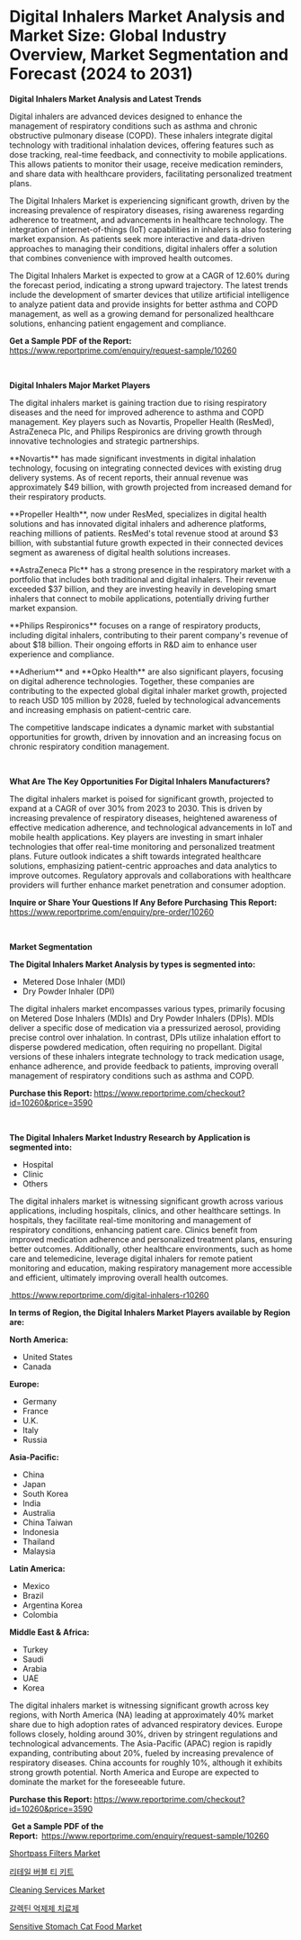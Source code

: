 <p><h1>Digital Inhalers Market Analysis and Market Size: Global Industry Overview, Market Segmentation and Forecast (2024 to 2031)</h1></p><p><strong>Digital Inhalers Market Analysis and Latest Trends</strong></p>
<p><p>Digital inhalers are advanced devices designed to enhance the management of respiratory conditions such as asthma and chronic obstructive pulmonary disease (COPD). These inhalers integrate digital technology with traditional inhalation devices, offering features such as dose tracking, real-time feedback, and connectivity to mobile applications. This allows patients to monitor their usage, receive medication reminders, and share data with healthcare providers, facilitating personalized treatment plans.</p><p>The Digital Inhalers Market is experiencing significant growth, driven by the increasing prevalence of respiratory diseases, rising awareness regarding adherence to treatment, and advancements in healthcare technology. The integration of internet-of-things (IoT) capabilities in inhalers is also fostering market expansion. As patients seek more interactive and data-driven approaches to managing their conditions, digital inhalers offer a solution that combines convenience with improved health outcomes.</p><p>The Digital Inhalers Market is expected to grow at a CAGR of 12.60% during the forecast period, indicating a strong upward trajectory. The latest trends include the development of smarter devices that utilize artificial intelligence to analyze patient data and provide insights for better asthma and COPD management, as well as a growing demand for personalized healthcare solutions, enhancing patient engagement and compliance.</p></p>
<p><strong>Get a Sample PDF of the Report:&nbsp;</strong> <a href="https://www.reportprime.com/enquiry/request-sample/10260">https://www.reportprime.com/enquiry/request-sample/10260</a></p>
<p>&nbsp;</p>
<p><strong>Digital Inhalers Major Market Players</strong></p>
<p><p>The digital inhalers market is gaining traction due to rising respiratory diseases and the need for improved adherence to asthma and COPD management. Key players such as Novartis, Propeller Health (ResMed), AstraZeneca Plc, and Philips Respironics are driving growth through innovative technologies and strategic partnerships.</p><p>**Novartis** has made significant investments in digital inhalation technology, focusing on integrating connected devices with existing drug delivery systems. As of recent reports, their annual revenue was approximately $49 billion, with growth projected from increased demand for their respiratory products.</p><p>**Propeller Health**, now under ResMed, specializes in digital health solutions and has innovated digital inhalers and adherence platforms, reaching millions of patients. ResMed's total revenue stood at around $3 billion, with substantial future growth expected in their connected devices segment as awareness of digital health solutions increases.</p><p>**AstraZeneca Plc** has a strong presence in the respiratory market with a portfolio that includes both traditional and digital inhalers. Their revenue exceeded $37 billion, and they are investing heavily in developing smart inhalers that connect to mobile applications, potentially driving further market expansion.</p><p>**Philips Respironics** focuses on a range of respiratory products, including digital inhalers, contributing to their parent company's revenue of about $18 billion. Their ongoing efforts in R&D aim to enhance user experience and compliance.</p><p>**Adherium** and **Opko Health** are also significant players, focusing on digital adherence technologies. Together, these companies are contributing to the expected global digital inhaler market growth, projected to reach USD 105 million by 2028, fueled by technological advancements and increasing emphasis on patient-centric care.</p><p>The competitive landscape indicates a dynamic market with substantial opportunities for growth, driven by innovation and an increasing focus on chronic respiratory condition management.</p></p>
<p>&nbsp;</p>
<p><strong>What Are The Key Opportunities For Digital Inhalers Manufacturers?</strong></p>
<p><p>The digital inhalers market is poised for significant growth, projected to expand at a CAGR of over 30% from 2023 to 2030. This is driven by increasing prevalence of respiratory diseases, heightened awareness of effective medication adherence, and technological advancements in IoT and mobile health applications. Key players are investing in smart inhaler technologies that offer real-time monitoring and personalized treatment plans. Future outlook indicates a shift towards integrated healthcare solutions, emphasizing patient-centric approaches and data analytics to improve outcomes. Regulatory approvals and collaborations with healthcare providers will further enhance market penetration and consumer adoption.</p></p>
<p><strong>Inquire or Share Your Questions If Any Before Purchasing This Report:</strong> <a href="https://www.reportprime.com/enquiry/pre-order/10260">https://www.reportprime.com/enquiry/pre-order/10260</a></p>
<p>&nbsp;</p>
<p><strong>Market Segmentation</strong></p>
<p><strong>The Digital Inhalers Market Analysis by types is segmented into:</strong></p>
<p><ul><li>Metered Dose Inhaler (MDI)</li><li>Dry Powder Inhaler (DPI)</li></ul></p>
<p><p>The digital inhalers market encompasses various types, primarily focusing on Metered Dose Inhalers (MDIs) and Dry Powder Inhalers (DPIs). MDIs deliver a specific dose of medication via a pressurized aerosol, providing precise control over inhalation. In contrast, DPIs utilize inhalation effort to disperse powdered medication, often requiring no propellant. Digital versions of these inhalers integrate technology to track medication usage, enhance adherence, and provide feedback to patients, improving overall management of respiratory conditions such as asthma and COPD.</p></p>
<p><strong>Purchase this Report:&nbsp;</strong><a href="https://www.reportprime.com/checkout?id=10260&price=3590">https://www.reportprime.com/checkout?id=10260&price=3590</a></p>
<p>&nbsp;</p>
<p><strong>The Digital Inhalers Market Industry Research by Application is segmented into:</strong></p>
<p><ul><li>Hospital</li><li>Clinic</li><li>Others</li></ul></p>
<p><p>The digital inhalers market is witnessing significant growth across various applications, including hospitals, clinics, and other healthcare settings. In hospitals, they facilitate real-time monitoring and management of respiratory conditions, enhancing patient care. Clinics benefit from improved medication adherence and personalized treatment plans, ensuring better outcomes. Additionally, other healthcare environments, such as home care and telemedicine, leverage digital inhalers for remote patient monitoring and education, making respiratory management more accessible and efficient, ultimately improving overall health outcomes.</p></p>
<p><a href="https://www.reportprime.com/digital-inhalers-r10260">&nbsp;https://www.reportprime.com/digital-inhalers-r10260</a></p>
<p><strong>In terms of Region, the Digital Inhalers Market Players available by Region are:</strong></p>
<p>
    <p> <strong> North America: </strong>
        <ul>
            <li>United States</li>
            <li>Canada</li>
        </ul>
        </p> 
    <p> <strong> Europe: </strong>
        <ul>
            <li>Germany</li>
            <li>France</li>
            <li>U.K.</li>
            <li>Italy</li>
            <li>Russia</li>
        </ul>
        </p> 
    <p> <strong> Asia-Pacific: </strong>
        <ul>
            <li>China</li>
            <li>Japan</li>
            <li>South Korea</li>
            <li>India</li>
            <li>Australia</li>
            <li>China Taiwan</li>
            <li>Indonesia</li>
            <li>Thailand</li>
            <li>Malaysia</li>
        </ul>
        </p> 
    <p> <strong> Latin America: </strong>
        <ul>
            <li>Mexico</li>
            <li>Brazil</li>
            <li>Argentina Korea</li>
            <li>Colombia</li>
        </ul>
        </p> 
    <p> <strong> Middle East & Africa: </strong>
        <ul>
            <li>Turkey</li>
            <li>Saudi</li>
            <li>Arabia</li>
            <li>UAE</li>
            <li>Korea</li>
        </ul>
    </p>
    </p>
<p><p>The digital inhalers market is witnessing significant growth across key regions, with North America (NA) leading at approximately 40% market share due to high adoption rates of advanced respiratory devices. Europe follows closely, holding around 30%, driven by stringent regulations and technological advancements. The Asia-Pacific (APAC) region is rapidly expanding, contributing about 20%, fueled by increasing prevalence of respiratory diseases. China accounts for roughly 10%, although it exhibits strong growth potential. North America and Europe are expected to dominate the market for the foreseeable future.</p></p>
<p><strong>Purchase this Report: </strong><a href="https://www.reportprime.com/checkout?id=10260&price=3590">https://www.reportprime.com/checkout?id=10260&price=3590</a></p>
<p>&nbsp;<strong>Get a Sample PDF of the Report:&nbsp;&nbsp;</strong><a href="https://www.reportprime.com/enquiry/request-sample/10260">https://www.reportprime.com/enquiry/request-sample/10260</a></p>
<p><strong></strong></p>
<p><p><a href="https://issuu.com/reportprime-2/docs/shortpass-filters-market-size-2030._7662801859cb46">Shortpass Filters Market</a></p><p><a href="https://medium.com/@darrylnorton87/%EC%84%B8%EA%B3%84-retail-bubble-tea-kits-market-%EC%9D%80-2024%EC%97%90%EC%84%9C-2031%EB%A1%9C-%EC%97%B0%ED%8F%89%EA%B7%A0-%EC%A6%9D%EA%B0%80%EC%9C%A8%EC%9D%84-%EB%B3%B4%EC%9D%BC-%EA%B2%83%EC%9C%BC%EB%A1%9C-%EC%98%88%EC%83%81%EB%90%A9%EB%8B%88%EB%8B%A4-13afd2432751?postPublishedType=initial">리테일 버블 티 키트</a></p><p><a href="https://www.linkedin.com/pulse/insights-cleaning-services-market-size-which-expanding-9-3lthe?trackingId=j0bTq7CBR8Oy386usOBczQ%3D%3D">Cleaning Services Market</a></p><p><a href="https://medium.com/@darrylnorton87/galectin-inhibitor-therapeutics-market-%EC%9D%98-%EA%B8%80%EB%A1%9C%EB%B2%8C-%EC%8B%9C%EC%9E%A5-%EA%B0%9C%EC%9A%94%EB%8A%94-%EC%A0%84-%EC%84%B8%EA%B3%84-%EB%B0%8F-%EC%A3%BC%EC%9A%94-%EC%8B%9C%EC%9E%A5%EC%9D%98-%EC%82%B0%EC%97%85%EC%97%90-%EC%98%81%ED%96%A5%EC%9D%84-%EB%AF%B8%EC%B9%98%EB%8A%94-%EC%A3%BC%EC%9A%94-%ED%8A%B8%EB%A0%8C%EB%93%9C%EC%97%90-%EB%8C%80%ED%95%9C-%EB%8F%85%ED%8A%B9%ED%95%9C-%EA%B4%80%EC%A0%90%EC%9D%84-602c8ec33b39?postPublishedType=initial">갈렉틴 억제제 치료제</a></p><p><a href="https://medium.com/@soloncarter1929/this-report-aims-to-provide-a-comprehensive-presentation-of-the-global-market-for-sensitive-stomach-892a0ad1dd6b">Sensitive Stomach Cat Food Market</a></p></p>